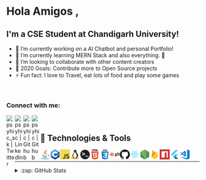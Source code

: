 # Hola Amigos ,
## I'm a CSE Student at Chandigarh University!

- 🔭 I’m currently working on a AI Chatbot and personal Portfolio!
- 🌱 I’m currently learning MERN Stack and also everything. 🤣
- 👯 I’m looking to collaborate with other content creators
- 🥅 2020 Goals: Contribute more to Open Source projects
- ⚡ Fun fact: I love to Travel, eat lots of food and play some games

</br>

### Connect with me:

[<img align="left" alt="psyhic_sk | Twitter" width="22px" src="https://cdn.jsdelivr.net/npm/simple-icons@v3/icons/twitter.svg" />][twitter]
[<img align="left" alt="psyhic | LinkedIn" width="22px" src="https://cdn.jsdelivr.net/npm/simple-icons@v3/icons/linkedin.svg" />][linkedin]
[<img align="left" alt="psyhic | Github" width="22px" src="https://cdn.jsdelivr.net/npm/simple-icons@v3/icons/github.svg" />][github]
[<img align="left" alt="psyhic | Github" width="22px" src="https://cdn.jsdelivr.net/npm/simple-icons@v3/icons/gmail.svg" />][gmail]

<br />

## 🔧 Technologies & Tools
<img align="left" width="26px" src="https://raw.githubusercontent.com/github/explore/80688e429a7d4ef2fca1e82350fe8e3517d3494d/topics/java/java.png">
<img align="left" width="26px" src="https://raw.githubusercontent.com/github/explore/80688e429a7d4ef2fca1e82350fe8e3517d3494d/topics/cpp/cpp.png">  
<img align="left" width="26px" src="https://raw.githubusercontent.com/github/explore/80688e429a7d4ef2fca1e82350fe8e3517d3494d/topics/javascript/javascript.png">
<img align="left" width="26px" src="https://raw.githubusercontent.com/github/explore/80688e429a7d4ef2fca1e82350fe8e3517d3494d/topics/linux/linux.png">
<img align="left" width="26px" src="https://raw.githubusercontent.com/github/explore/80688e429a7d4ef2fca1e82350fe8e3517d3494d/topics/terminal/terminal.png">
<img align="left" width="26px" src="https://raw.githubusercontent.com/github/explore/80688e429a7d4ef2fca1e82350fe8e3517d3494d/topics/html/html.png">
<img align="left" width="26px" src="https://raw.githubusercontent.com/github/explore/80688e429a7d4ef2fca1e82350fe8e3517d3494d/topics/css/css.png">  
<img align="left" width="26px" src="https://raw.githubusercontent.com/github/explore/80688e429a7d4ef2fca1e82350fe8e3517d3494d/topics/git/git.png">
<img align="left" width="26px" src="https://raw.githubusercontent.com/github/explore/78df643247d429f6cc873026c0622819ad797942/topics/github/github.png">
<img align="left" width="26px" src="https://raw.githubusercontent.com/github/explore/80688e429a7d4ef2fca1e82350fe8e3517d3494d/topics/react/react.png">
<img align="left" width="26px" src="https://raw.githubusercontent.com/github/explore/80688e429a7d4ef2fca1e82350fe8e3517d3494d/topics/nodejs/nodejs.png">  
<img align="left" width="26px" src="https://raw.githubusercontent.com/github/explore/80688e429a7d4ef2fca1e82350fe8e3517d3494d/topics/firebase/firebase.png">  
<img align="left" width="26px" src="https://raw.githubusercontent.com/github/explore/80688e429a7d4ef2fca1e82350fe8e3517d3494d/topics/npm/npm.png">
<img align="left" width="26px" src="https://raw.githubusercontent.com/github/explore/80688e429a7d4ef2fca1e82350fe8e3517d3494d/topics/flutter/flutter.png">
<img align="left" width="26px" src="https://raw.githubusercontent.com/github/explore/80688e429a7d4ef2fca1e82350fe8e3517d3494d/topics/visual-studio-code/visual-studio-code.png">

<br />

---

<details>
  <summary>:zap: GitHub Stats</summary>

  <img align="left" alt="Psyhic's GitHub Stats" src="https://github-readme-stats.codestackr.vercel.app/api?username=Psyhic&show_icons=true&theme=dark&hide_border=true" />

</details>





[twitter]: https://twitter.com/psyhic_sk
[linkedin]: https://www.linkedin.com/in/psyhic/
[github]: https://github.com/Psyhic
[gmail]: mailto:sahil.skr18@gmail.com




